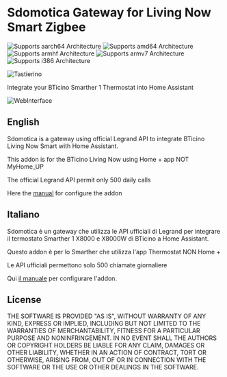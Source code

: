 # Sdomotica Gateway for Living Now Smart Zigbee

![Supports aarch64 Architecture][aarch64-shield] ![Supports amd64 Architecture][amd64-shield] ![Supports armhf Architecture][armhf-shield] ![Supports armv7 Architecture][armv7-shield] ![Supports i386 Architecture][i386-shield]

![Tastierino][tastiera]

Integrate your BTicino Smarther 1 Thermostat into Home Assistant

![WebInterface][webinterface]

## English
Sdomotica is a gateway using official Legrand API to integrate BTicino Living Now Smart with Home Assistant.

This addon is for the BTicino Living Now using Home + app NOT MyHome_UP

The official Legrand API permit only 500 daily calls

Here the [manual][manuale] for configure the addon

## Italiano
Sdomotica è un gateway che utilizza le API ufficiali di Legrand per integrare il termostato Smarther 1 X8000 e X8000W di BTicino a Home Assistant.

Questo addon è per lo Smarther che utilizza l'app Thermostat NON Home +

Le API ufficiali permettono solo 500 chiamate giornaliere

Qui [il manuale][manuale] per configurare l'addon.


## License

THE SOFTWARE IS PROVIDED "AS IS", WITHOUT WARRANTY OF ANY KIND, EXPRESS OR
IMPLIED, INCLUDING BUT NOT LIMITED TO THE WARRANTIES OF MERCHANTABILITY,
FITNESS FOR A PARTICULAR PURPOSE AND NONINFRINGEMENT. IN NO EVENT SHALL THE
AUTHORS OR COPYRIGHT HOLDERS BE LIABLE FOR ANY CLAIM, DAMAGES OR OTHER
LIABILITY, WHETHER IN AN ACTION OF CONTRACT, TORT OR OTHERWISE, ARISING FROM,
OUT OF OR IN CONNECTION WITH THE SOFTWARE OR THE USE OR OTHER DEALINGS IN THE
SOFTWARE.

[aarch64-shield]: https://img.shields.io/badge/aarch64-yes-green.svg
[amd64-shield]: https://img.shields.io/badge/amd64-no-green.svg
[armhf-shield]: https://img.shields.io/badge/armhf-yes-green.svg
[armv7-shield]: https://img.shields.io/badge/armv7-yes-green.svg
[i386-shield]: https://img.shields.io/badge/i386-no-green.svg
[manuale]: http://www.sdomotica.com/gateway2/KseniaIP_Sdomotica.pdf
[webinterface]: http://www.sdomotica.com/gateway2/livingnowwebinterface.png
[tastiera]: http://www.sdomotica.com/gateway2/livingnow.png
